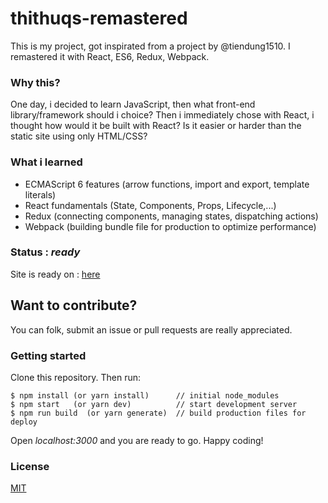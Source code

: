 # thithuqs-remastered
This is my project, got inspirated from a project by @tiendung1510. I remastered it with React, ES6, Redux, Webpack.
### Why this?
One day, i decided to learn JavaScript, then what front-end library/framework should i choice?
Then i immediately chose with React, i thought how would it be built with React? Is it easier or harder than the static site using only HTML/CSS? 
### What i learned
-  ECMAScript 6 features (arrow functions, import and export, template literals)
- React fundamentals (State, Components, Props, Lifecycle,...)
- Redux (connecting components, managing states, dispatching actions)
- Webpack (building bundle file for production to optimize performance)

 ### Status : <b><i>ready</b></i>
 Site is ready on : [here](https://hyperion0201.github.io/thithuqs-remastered/)


## Want to contribute?
You can folk, submit an issue or pull requests are really appreciated.
### Getting started
Clone this repository.
Then run:

```
$ npm install (or yarn install)      // initial node_modules
$ npm start   (or yarn dev)          // start development server
$ npm run build  (or yarn generate)  // build production files for deploy
```
Open <i>localhost:3000</i> and you are ready to go. Happy coding!
### License 

[MIT](https://opensource.org/licenses/MIT) 
